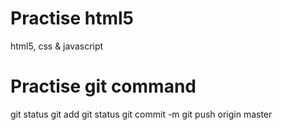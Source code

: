# Practise html5
html5, css & javascript
# Practise git command
   git status
   git add <changed file>
   git status
   git commit -m <description>
   git push origin master
